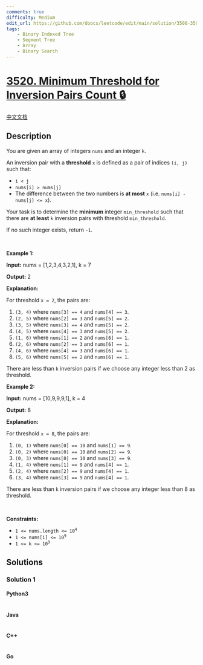```yaml
---
comments: true
difficulty: Medium
edit_url: https://github.com/doocs/leetcode/edit/main/solution/3500-3599/3520.Minimum%20Threshold%20for%20Inversion%20Pairs%20Count/README_EN.md
tags:
    - Binary Indexed Tree
    - Segment Tree
    - Array
    - Binary Search
---
```


<!-- problem:start -->

# [3520. Minimum Threshold for Inversion Pairs Count 🔒](https://leetcode.com/problems/minimum-threshold-for-inversion-pairs-count)

[中文文档](/solution/3500-3599/3520.Minimum%20Threshold%20for%20Inversion%20Pairs%20Count/README.md)

## Description

<!-- description:start -->

<p>You are given an array of integers <code>nums</code> and an integer <code>k</code>.</p>

<p>An inversion pair with a <strong>threshold</strong> <code>x</code> is defined as a pair of indices <code>(i, j)</code> such that:</p>

<ul>
	<li><code>i &lt; j</code></li>
	<li><code>nums[i] &gt; nums[j]</code></li>
	<li>The difference between the two numbers is <strong>at most</strong> <code>x</code> (i.e. <code>nums[i] - nums[j] &lt;= x</code>).</li>
</ul>

<p>Your task is to determine the <strong>minimum</strong> integer <code>min_threshold</code> such that there are <strong>at least</strong> <code>k</code> inversion pairs with threshold <code>min_threshold</code>.</p>

<p>If no such integer exists, return <code>-1</code>.</p>

<p>&nbsp;</p>
<p><strong class="example">Example 1:</strong></p>

<div class="example-block">
<p><strong>Input:</strong> <span class="example-io">nums = [1,2,3,4,3,2,1], k = 7</span></p>

<p><strong>Output:</strong> <span class="example-io">2</span></p>

<p><strong>Explanation:</strong></p>

<p>For threshold <code>x = 2</code>, the pairs are:</p>

<ol>
	<li><code>(3, 4)</code> where <code>nums[3] == 4</code> and <code>nums[4] == 3</code>.</li>
	<li><code>(2, 5)</code> where <code>nums[2] == 3</code> and <code>nums[5] == 2</code>.</li>
	<li><code>(3, 5)</code> where <code>nums[3] == 4</code> and <code>nums[5] == 2</code>.</li>
	<li><code>(4, 5)</code> where <code>nums[4] == 3</code> and <code>nums[5] == 2</code>.</li>
	<li><code>(1, 6)</code> where <code>nums[1] == 2</code> and <code>nums[6] == 1</code>.</li>
	<li><code>(2, 6)</code> where <code>nums[2] == 3</code> and <code>nums[6] == 1</code>.</li>
	<li><code>(4, 6)</code> where <code>nums[4] == 3</code> and <code>nums[6] == 1</code>.</li>
	<li><code>(5, 6)</code> where <code>nums[5] == 2</code> and <code>nums[6] == 1</code>.</li>
</ol>

<p>There are less than <code>k</code> inversion pairs if we choose any integer less than 2 as threshold.</p>
</div>

<p><strong class="example">Example 2:</strong></p>

<div class="example-block">
<p><strong>Input:</strong> <span class="example-io">nums = [10,9,9,9,1], k = 4</span></p>

<p><strong>Output:</strong> <span class="example-io">8</span></p>

<p><strong>Explanation:</strong></p>

<p>For threshold <code>x = 8</code>, the pairs are:</p>

<ol>
	<li><code>(0, 1)</code> where <code>nums[0] == 10</code> and <code>nums[1] == 9</code>.</li>
	<li><code>(0, 2)</code> where <code>nums[0] == 10</code> and <code>nums[2] == 9</code>.</li>
	<li><code>(0, 3)</code> where <code>nums[0] == 10</code> and <code>nums[3] == 9</code>.</li>
	<li><code>(1, 4)</code> where <code>nums[1] == 9</code> and <code>nums[4] == 1</code>.</li>
	<li><code>(2, 4)</code> where <code>nums[2] == 9</code> and <code>nums[4] == 1</code>.</li>
	<li><code>(3, 4)</code> where <code>nums[3] == 9</code> and <code>nums[4] == 1</code>.</li>
</ol>

<p>There are less than <code>k</code> inversion pairs if we choose any integer less than 8 as threshold.</p>
</div>

<p>&nbsp;</p>
<p><strong>Constraints:</strong></p>

<ul>
	<li><code>1 &lt;= nums.length &lt;= 10<sup>4</sup></code></li>
	<li><code>1 &lt;= nums[i] &lt;= 10<sup>9</sup></code></li>
	<li><code>1 &lt;= k &lt;= 10<sup>9</sup></code></li>
</ul>

<!-- description:end -->

## Solutions

<!-- solution:start -->

### Solution 1

<!-- tabs:start -->

#### Python3

```python

```

#### Java

```java

```

#### C++

```cpp

```

#### Go

```go

```

<!-- tabs:end -->

<!-- solution:end -->

<!-- problem:end -->

